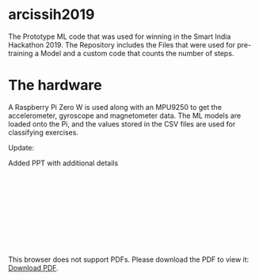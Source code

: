 # arcissih2019
The Prototype ML code that was used for winning in the Smart India Hackathon 2019. The Repository includes the Files that were used for pre-training a Model and a custom code that counts the number of steps. 

# The hardware
A Raspberry Pi Zero W is used along with an MPU9250 to get the accelerometer, gyroscope and magnetometer data. The ML models are loaded onto the Pi, and the values stored in the CSV files are used for classifying exercises.

Update:

Added PPT with additional details

<object data="https://github.com/AshutoshPandey123456/WorkoutSleeve/blob/master/SmartIndiaHackathon.pdf" width="700px" height="700px">
    <embed src="https://github.com/AshutoshPandey123456/WorkoutSleeve/blob/master/SmartIndiaHackathon.pdf">
        <p>This browser does not support PDFs. Please download the PDF to view it: <a href="http://yoursite.com/the.pdf">Download PDF</a>.</p>
    </embed>
</object>
